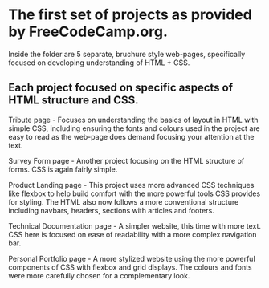 # The first set of projects as provided by FreeCodeCamp.org.

Inside the folder are 5 separate, bruchure style web-pages, specifically focused on developing understanding of HTML + CSS.

## Each project focused on specific aspects of HTML structure and CSS.

Tribute page - Focuses on understanding the basics of layout in HTML with simple CSS,
including ensuring the fonts and colours used in the project are easy to read as the web-page does demand focusing your attention at the text.

Survey Form page - Another project focusing on the HTML structure of forms. CSS is again fairly simple.

Product Landing page - This project uses more advanced CSS techniques like flexbox to help build comfort with the more powerful tools CSS provides for styling.
The HTML also now follows a more conventional structure including navbars, headers, sections with articles and footers.

Technical Documentation page - A simpler website, this time with more text. CSS here is focused on ease of readability with a more complex navigation bar.

Personal Portfolio page - A more stylized website using the more powerful components of CSS with flexbox and grid displays. The colours and fonts were more carefully chosen
for a complementary look.
